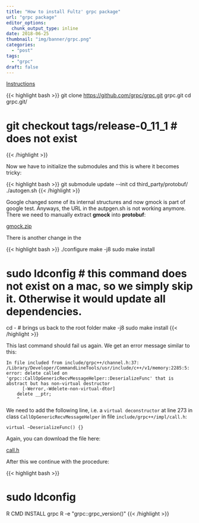 ```yaml
---
title: "How to install Fultz' grpc package"
url: "grpc package"
editor_options: 
  chunk_output_type: inline
date: 2018-06-25
thumbnail: "img/banner/grpc.png"
categories:
  - "post"
tags: 
  - "grpc"
draft: false
---
```


[Instructions](https://github.com/nfultz/grpc/blob/master/install)

{{< highlight bash >}}
git clone https://github.com/grpc/grpc.git grpc.git
cd grpc.git/
# git checkout tags/release-0_11_1 # does not exist
{{< /highlight >}}

Now we have to initialize the submodules and this is where it becomes tricky:

{{< highlight bash >}}
git submodule update --init
cd third_party/protobuf/
./autogen.sh 
{{< /highlight >}}

Google changed some of its internal structures and now gmock is part of google test. Anyways, the URL in the autpgen.sh is not working anymore. There we need to manually extract **gmock** into **protobuf**:

[gmock.zip](/files/grpc/gmock.zip)

There is another change in the 

{{< highlight bash >}}
./configure
make -j8
sudo make install 
# sudo ldconfig # this command does not exist on a mac, so we simply skip it. Otherwise it would update all dependencies.
cd - # brings us back to the root folder
make -j8
sudo make install
{{< /highlight >}}

This last command should fail us again. We get an error message similar to this: 
```
In file included from include/grpc++/channel.h:37:
/Library/Developer/CommandLineTools/usr/include/c++/v1/memory:2285:5: error: delete called on 'grpc::CallOpGenericRecvMessageHelper::DeserializeFunc' that is abstract but has non-virtual destructor
      [-Werror,-Wdelete-non-virtual-dtor]
    delete __ptr;
    ^
```

We need to add the following line, i.e. a `virtual deconstructor` at line 273 in class `CallOpGenericRecvMessageHelper` in file `include/grpc++/impl/call.h`: 
```	
virtual ~DeserializeFunc() {}
```

Again, you can download the file here: 

[call.h](/files/grpc/call.h)

After this we continue with the procedure: 

{{< highlight bash >}}	
# sudo ldconfig

R CMD INSTALL grpc
R -e "grpc::grpc_version()"
{{< /highlight >}}